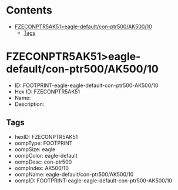 



Contents
========

* [FZECONPTR5AK51>eagle-default/con-ptr500/AK500/10](#fzeconptr5ak51eagle-defaultcon-ptr500ak50010)
	* [Tags](#tags)

# FZECONPTR5AK51>eagle-default/con-ptr500/AK500/10

- ID: FOOTPRINT-eagle-eagle-default-con-ptr500-AK500/10
- Hex ID: FZECONPTR5AK51
- Name: 
- Description: 

## Tags

- hexID: FZECONPTR5AK51
- oompType: FOOTPRINT
- oompSize: eagle
- oompColor: eagle-default
- oompDesc: con-ptr500
- oompIndex: AK500/10
- oompName: eagle-default/con-ptr500/AK500/10
- oompID: FOOTPRINT-eagle-eagle-default-con-ptr500-AK500/10
